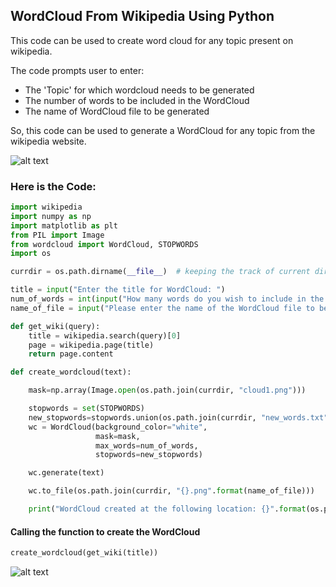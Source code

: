## WordCloud From Wikipedia Using Python

This code can be used to create word cloud for any topic present on wikipedia. 

The code prompts user to enter:
- The 'Topic' for which wordcloud needs to be generated
- The number of words to be included in the WordCloud
- The name of WordCloud file to be generated

So, this code can be used to generate a WordCloud for any topic from the wikipedia website.

![alt text](https://github.com/deepankarkotnala/WordCloud_From_Wikipedia_Using_Python/blob/master/images/data_science_wordcloud.png)
### Here is the Code: 

```Python
import wikipedia
import numpy as np
import matplotlib as plt
from PIL import Image
from wordcloud import WordCloud, STOPWORDS
import os
```

```Python
currdir = os.path.dirname(__file__)  # keeping the track of current directory

title = input("Enter the title for WordCloud: ")
num_of_words = int(input("How many words do you wish to include in the WordCloud? "))
name_of_file = input("Please enter the name of the WordCloud file to be saved?")
```

```Python
def get_wiki(query):
	title = wikipedia.search(query)[0]
	page = wikipedia.page(title)
	return page.content
```

```Python
def create_wordcloud(text):

	mask=np.array(Image.open(os.path.join(currdir, "cloud1.png")))

	stopwords = set(STOPWORDS)
	new_stopwords=stopwords.union(os.path.join(currdir, "new_words.txt"))
	wc = WordCloud(background_color="white",
				   mask=mask,
				   max_words=num_of_words,
				   stopwords=new_stopwords)

	wc.generate(text)

	wc.to_file(os.path.join(currdir, "{}.png".format(name_of_file)))

	print("WordCloud created at the following location: {}".format(os.path.join(currdir, "{}.png".format(name_of_file))))
```

#### Calling the function to create the WordCloud
```Python
create_wordcloud(get_wiki(title))
```
![alt text](https://github.com/deepankarkotnala/WordCloud_From_Wikipedia_Using_Python/blob/master/images/Prompt.JPG)


